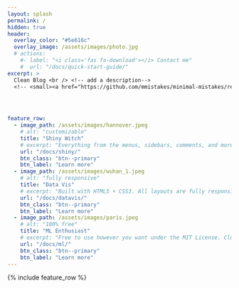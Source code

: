 ```yaml
---
layout: splash
permalink: /
hidden: true
header:
  overlay_color: "#5e616c"
  overlay_image: /assets/images/photo.jpg
  # actions:
    #- label: "<i class='fas fa-download'></i> Contact me"
    #  url: "/docs/quick-start-guide/"
excerpt: >
  Clean Blog <br /> <!-- add a description-->
  <!-- <small><a href="https://github.com/mmistakes/minimal-mistakes/releases/tag/4.20.1">Latest release v4.20.1</a></small>-->



  
feature_row:
  - image_path: /assets/images/hannover.jpeg
    # alt: "customizable"
    title: "Shiny Witch"
    # excerpt: "Everything from the menus, sidebars, comments, and more can be configured or set with YAML Front Matter."
    url: "/docs/shiny/"
    btn_class: "btn--primary"
    btn_label: "Learn more"
  - image_path: /assets/images/wuhan_1.jpeg
    # alt: "fully responsive"
    title: "Data Vis"
    # excerpt: "Built with HTML5 + CSS3. All layouts are fully responsive with helpers to augment your content."
    url: "/docs/datavis/"
    btn_class: "btn--primary"
    btn_label: "Learn more"
  - image_path: /assets/images/paris.jpeg
    # alt: "100% free"
    title: "ML Enthusiast"
    # excerpt: "Free to use however you want under the MIT License. Clone it, fork it, customize it... whatever!"
    url: "/docs/ml/"
    btn_class: "btn--primary"
    btn_label: "Learn more"   
---
```


{% include feature_row %}